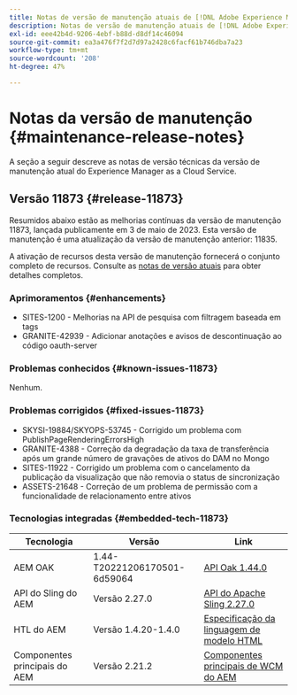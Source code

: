 ```yaml
---
title: Notas de versão de manutenção atuais de [!DNL Adobe Experience Manager] as a Cloud Service.
description: Notas de versão de manutenção atuais de [!DNL Adobe Experience Manager] as a Cloud Service.
exl-id: eee42b4d-9206-4ebf-b88d-d8df14c46094
source-git-commit: ea3a476f7f2d7d97a2428c6facf61b746dba7a23
workflow-type: tm+mt
source-wordcount: '208'
ht-degree: 47%

---
```


# Notas da versão de manutenção {#maintenance-release-notes}

A seção a seguir descreve as notas de versão técnicas da versão de manutenção atual do Experience Manager as a Cloud Service.

## Versão 11873 {#release-11873}

Resumidos abaixo estão as melhorias contínuas da versão de manutenção 11873, lançada publicamente em 3 de maio de 2023. Esta versão de manutenção é uma atualização da versão de manutenção anterior: 11835.

A ativação de recursos desta versão de manutenção fornecerá o conjunto completo de recursos. Consulte as [notas de versão atuais](/help/release-notes/release-notes-cloud/release-notes-current.md) para obter detalhes completos.

### Aprimoramentos {#enhancements}

- SITES-1200 - Melhorias na API de pesquisa com filtragem baseada em tags
- GRANITE-42939 - Adicionar anotações e avisos de descontinuação ao código oauth-server

### Problemas conhecidos {#known-issues-11873}

Nenhum.

### Problemas corrigidos {#fixed-issues-11873}

- SKYSI-19884/SKYOPS-53745 - Corrigido um problema com PublishPageRenderingErrorsHigh
- GRANITE-4388 - Correção da degradação da taxa de transferência após um grande número de gravações de ativos do DAM no Mongo
- SITES-11922 - Corrigido um problema com o cancelamento da publicação da visualização que não removia o status de sincronização
- ASSETS-21648 - Correção de um problema de permissão com a funcionalidade de relacionamento entre ativos

### Tecnologias integradas {#embedded-tech-11873}

| Tecnologia | Versão | Link |
|---|---|---|
| AEM OAK | 1.44-T20221206170501-6d59064 | [API Oak 1.44.0](https://www.javadoc.io/doc/org.apache.jackrabbit/oak-api/1.44.0/index.html) |
| API do Sling do AEM | Versão 2.27.0 | [API do Apache Sling 2.27.0](https://www.javadoc.io/doc/org.apache.sling/org.apache.sling.api/latest/index.html) |
| HTL do AEM | Versão 1.4.20-1.4.0 | [Especificação da linguagem de modelo HTML](https://github.com/adobe/htl-spec) |
| Componentes principais do AEM | Versão 2.21.2 | [Componentes principais de WCM do AEM](https://github.com/adobe/aem-core-wcm-components) |
